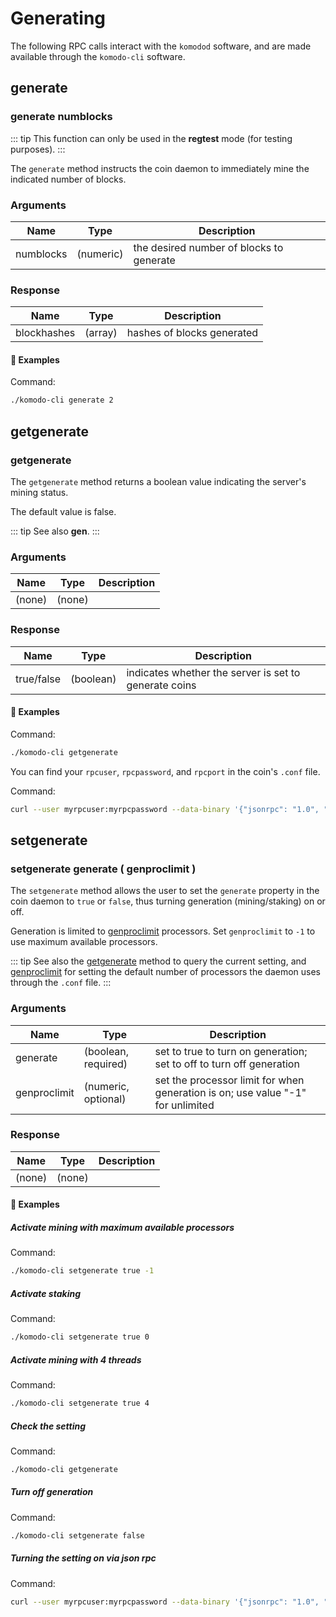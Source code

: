 # Generating

The following RPC calls interact with the `komodod` software, and are made available through the `komodo-cli` software.

## generate

### generate numblocks

::: tip
This function can only be used in the <b>regtest</b> mode (for testing purposes).
:::

The `generate` method instructs the coin daemon to immediately mine the indicated number of blocks.

### Arguments

| Name      | Type      | Description                              |
| --------- | --------- | ---------------------------------------- |
| numblocks | (numeric) | the desired number of blocks to generate |

### Response

| Name        | Type    | Description                |
| ----------- | ------- | -------------------------- |
| blockhashes | (array) | hashes of blocks generated |

#### :pushpin: Examples

Command:

```bash
./komodo-cli generate 2
```

<collapse-text hidden title="Response">

```bash
[
  "0475316d63fe48bb9d58373595cb334fc2553f65496edfb2fb17b9ed06f4c480",
  "00d29a2b7dec52baa9ab8e4264363f32b4989eef7dbb0a9932fbc11274195b5a"
]
```

</collapse-text>

## getgenerate

### getgenerate

The `getgenerate` method returns a boolean value indicating the server's mining status.

The default value is false.

::: tip
See also <b>gen</b>.
:::

### Arguments

| Name   | Type   | Description |
| ------ | ------ | ----------- |
| (none) | (none) |

### Response

| Name       | Type      | Description                                           |
| ---------- | --------- | ----------------------------------------------------- |
| true/false | (boolean) | indicates whether the server is set to generate coins |

#### :pushpin: Examples

Command:

```bash
./komodo-cli getgenerate
```

<collapse-text hidden title="Response">

```bash
false
```

</collapse-text>

You can find your `rpcuser`, `rpcpassword`, and `rpcport` in the coin's `.conf` file.

Command:

```bash
curl --user myrpcuser:myrpcpassword --data-binary '{"jsonrpc": "1.0", "id":"curltest", "method": "getgenerate", "params": [] }' -H 'content-type: text/plain;' http://127.0.0.1:myrpcport/
```

<collapse-text hidden title="Response">

```json
{
  "result": false,
  "error": null,
  "id": "curltest"
}
```

</collapse-text>

## setgenerate

### setgenerate generate ( genproclimit )

The `setgenerate` method allows the user to set the `generate` property in the coin daemon to `true` or `false`, thus turning generation (mining/staking) on or off.

Generation is limited to [genproclimit](../installations/common-runtime-parameters.html#genproclimit) processors. Set `genproclimit` to `-1` to use maximum available processors.

::: tip
See also the [getgenerate](../komodo-api/generate.html#getgenerate) method to query the current setting, and [genproclimit](../installations/common-runtime-parameters.html#genproclimit) for setting the default number of processors the daemon uses through the `.conf` file.
:::

### Arguments

| Name         | Type                | Description                                                                     |
| ------------ | ------------------- | ------------------------------------------------------------------------------- |
| generate     | (boolean, required) | set to true to turn on generation; set to off to turn off generation            |
| genproclimit | (numeric, optional) | set the processor limit for when generation is on; use value "-1" for unlimited |

### Response

| Name   | Type   | Description |
| ------ | ------ | ----------- |
| (none) | (none) |

#### :pushpin: Examples

##### Activate mining with maximum available processors

Command:

```bash
./komodo-cli setgenerate true -1
```

<collapse-text hidden title="Response">

```bash
(none)
```

</collapse-text>

##### Activate staking

Command:

```bash
./komodo-cli setgenerate true 0
```

<collapse-text hidden title="Response">

```bash
(none)
```

</collapse-text>

##### Activate mining with 4 threads

Command:

```bash
./komodo-cli setgenerate true 4
```

<collapse-text hidden title="Response">

```bash
(none)
```

</collapse-text>

##### Check the setting

Command:

```bash
./komodo-cli getgenerate
```

<collapse-text hidden title="Response">

```bash
true
```

</collapse-text>

##### Turn off generation

Command:

```bash
./komodo-cli setgenerate false
```

<collapse-text hidden title="Response">

```bash
(none)
```

</collapse-text>

##### Turning the setting on via json rpc

Command:

```bash
curl --user myrpcuser:myrpcpassword --data-binary '{"jsonrpc": "1.0", "id":"curltest", "method": "setgenerate", "params": [true, 1] }' -H 'content-type: text/plain;' http://127.0.0.1:myrpcport/
```

<collapse-text hidden title="Response">

```json
{
  "result": null,
  "error": null,
  "id": "curltest"
}
```

</collapse-text>
